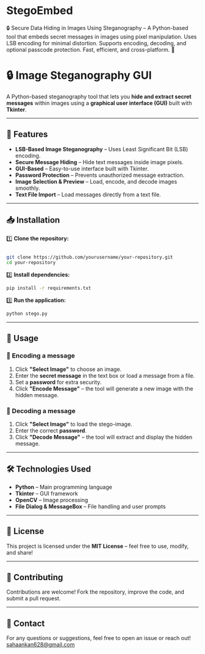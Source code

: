 # StegoEmbed
🔒 Secure Data Hiding in Images Using Steganography – A Python-based tool that embeds secret messages in images using pixel manipulation. Uses LSB encoding for minimal distortion. Supports encoding, decoding, and optional passcode protection. Fast, efficient, and cross-platform. 🚀 

# 🔒 Image Steganography GUI  

A Python-based steganography tool that lets you **hide and extract secret messages** within images using a **graphical user interface (GUI)** built with **Tkinter**.  

---

## 🚀 Features  
- **LSB-Based Image Steganography** – Uses Least Significant Bit (LSB) encoding.  
- **Secure Message Hiding** – Hide text messages inside image pixels.  
- **GUI-Based** – Easy-to-use interface built with Tkinter.  
- **Password Protection** – Prevents unauthorized message extraction.  
- **Image Selection & Preview** – Load, encode, and decode images smoothly.  
- **Text File Import** – Load messages directly from a text file.  

---

## 📥 Installation  

1️⃣ **Clone the repository:**

```bash

git clone https://github.com/yourusername/your-repository.git
cd your-repository
```
2️⃣ **Install dependencies:**  
```bash
pip install -r requirements.txt
```
3️⃣ **Run the application:**  
```bash
python stego.py
```

---

## 🎯 Usage  

### 🔹 Encoding a message  
1. Click **"Select Image"** to choose an image.  
2. Enter the **secret message** in the text box or load a message from a file.  
3. Set a **password** for extra security.  
4. Click **"Encode Message"** – the tool will generate a new image with the hidden message.  

### 🔹 Decoding a message  
1. Click **"Select Image"** to load the stego-image.  
2. Enter the correct **password**.  
3. Click **"Decode Message"** – the tool will extract and display the hidden message.  

---

## 🛠 Technologies Used  
- **Python** – Main programming language  
- **Tkinter** – GUI framework  
- **OpenCV** – Image processing  
- **File Dialog & MessageBox** – File handling and user prompts  

---

## 📜 License  
This project is licensed under the **MIT License** – feel free to use, modify, and share!  

---

## 🤝 Contributing  
Contributions are welcome! Fork the repository, improve the code, and submit a pull request.  

---

## 📧 Contact  
For any questions or suggestions, feel free to open an issue or reach out!  
sahaankan628@gmail.com

